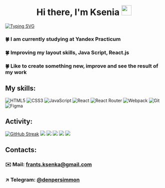 <h1 align="center">Hi there, I'm Ksenia <img src="https://github.com/blackcater/blackcater/raw/main/images/Hi.gif" height="32"/></h1>

[![Typing SVG](https://readme-typing-svg.herokuapp.com?color=31DA9D&lines=I'm+a+beginner+frontend+developer)](https://git.io/typing-svg)

### 🍀 I am currently studying at Yandex Practicum

### 🍀 Improving my layout skills, Java Script, React.js

### 🍀 Like to create something new, improve and see the result of my work

## My skills:

![HTML5](https://img.shields.io/badge/html5-%23E34F26.svg?style=for-the-badge&logo=html5&logoColor=white)
![CSS3](https://img.shields.io/badge/css3-%231572B6.svg?style=for-the-badge&logo=css3&logoColor=white)
![JavaScript](https://img.shields.io/badge/javascript-%23323330.svg?style=for-the-badge&logo=javascript&logoColor=%23F7DF1E)
![React](https://img.shields.io/badge/react-%2320232a.svg?style=for-the-badge&logo=react&logoColor=%2361DAFB)
![React Router](https://img.shields.io/badge/React_Router-CA4245?style=for-the-badge&logo=react-router&logoColor=white)
![Webpack](https://img.shields.io/badge/webpack-%238DD6F9.svg?style=for-the-badge&logo=webpack&logoColor=black)
![Git](https://img.shields.io/badge/git-%23F05033.svg?style=for-the-badge&logo=git&logoColor=white)
![Figma](https://img.shields.io/badge/figma-%23F24E1E.svg?style=for-the-badge&logo=figma&logoColor=white)

## Activity:

[![GitHub Streak](http://github-readme-streak-stats.herokuapp.com?user=Ksenia-Frants&theme=vue)](https://git.io/streak-stats)
![](http://github-profile-summary-cards.vercel.app/api/cards/profile-details?username=Ksenia-Frants&theme=vue)
![](http://github-profile-summary-cards.vercel.app/api/cards/repos-per-language?username=Ksenia-Frants&theme=vue)
![](http://github-profile-summary-cards.vercel.app/api/cards/most-commit-language?username=Ksenia-Frants&theme=vue)
![](http://github-profile-summary-cards.vercel.app/api/cards/stats?username=Ksenia-Frants&theme=vue)
![](http://github-profile-summary-cards.vercel.app/api/cards/productive-time?username=Ksenia-Frants&theme=vue&utcOffset=8)

## Contacts:

### ✉️ Mail: frants.ksenka@gmail.com

### ↗️ Telegram: [@denpersimmon](https://t.me/denpersimmon)
